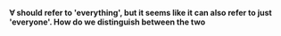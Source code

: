 **$\forall$ should refer to 'everything', but it seems like it can also refer to just 'everyone'. How do we distinguish between the two**

